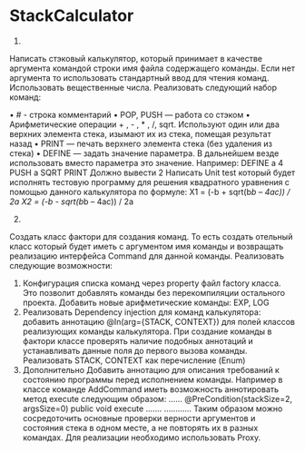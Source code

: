 # StackCalculator

1)
Написать стэковый калькулятор, который принимает в качестве аргумента командой строки имя
файла содержащего команды. Если нет аргумента то использовать стандартный ввод для чтения
команд. Использовать вещественные числа.
Реализовать следующий набор команд:

 • # - строка комментарий
 • POP, PUSH — работа со стэком
 • Арифметические операции + , - , * , /, sqrt. Используют один или два верхних элемента
стека, изымают их из стека, помещая результат назад
 • PRINT — печать верхнего элемента стека (без удаления из стека)
 • DEFINE — задать значение параметра. В дальнейшем везде использовать вместо
параметра это значение. Например:
DEFINE a 4
PUSH a
SQRT
PRINT
Должно вывести 2
Написать Unit test который будет исполнять тестовую программу для решения квадратного
уравнения с помощью данного калькулятора по формуле:
X1 = (-b + sqrt(b*b – 4ac)) / 2a
X2 = (-b - sqrt(b*b – 4ac)) / 2a

2)
Создать класс фактори для создания команд. То есть создать отельный класс который будет
иметь с аргументом имя команды и возвращать реализацию интерфейса Command для
данной команды. Реализовать следующие возможности:
1. Конфигурация списка команд через property файл factory класса. Это позволит
добавлять команды без перекомпиляции остального проекта. Добавить новые
арифметические команды: EXP, LOG
2. Реализовать Dependency injection для команд калькулятора: добавить аннотацию
@In(arg={STACK, CONTEXT}) для полей классов реализующих команды
калькулятора. При создание команды в фактори классе проверять наличие подобных
аннотаций и устанавливать данные поля до первого вызова команды. Реализовать
STACK, CONTEXT как перечисление (Enum)
3. Дополнительно
Добавить аннотацию для описания требований к состоянию программы перед
исполнением команды. Например в классе команде AddCommand иметь возможность
аннотировать метод execute следующим образом:
…...
@PreCondition(stackSize=2, argsSize=0)
public void execute …....
….........
Таким образом можно сосредоточить основные проверки верности аргументов и
состояния стека в одном месте, а не повторять их в разных командах. Для реализации
необходимо использовать Proxy.
